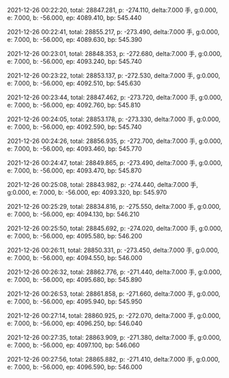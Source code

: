 2021-12-26 00:22:20, total: 28847.281, p: -274.110, delta:7.000 手, g:0.000, e: 7.000, b: -56.000, ep: 4089.410, bp: 545.440

2021-12-26 00:22:41, total: 28855.217, p: -273.490, delta:7.000 手, g:0.000, e: 7.000, b: -56.000, ep: 4089.630, bp: 545.390

2021-12-26 00:23:01, total: 28848.353, p: -272.680, delta:7.000 手, g:0.000, e: 7.000, b: -56.000, ep: 4093.240, bp: 545.740

2021-12-26 00:23:22, total: 28853.137, p: -272.530, delta:7.000 手, g:0.000, e: 7.000, b: -56.000, ep: 4092.510, bp: 545.630

2021-12-26 00:23:44, total: 28847.462, p: -273.720, delta:7.000 手, g:0.000, e: 7.000, b: -56.000, ep: 4092.760, bp: 545.810

2021-12-26 00:24:05, total: 28853.178, p: -273.330, delta:7.000 手, g:0.000, e: 7.000, b: -56.000, ep: 4092.590, bp: 545.740

2021-12-26 00:24:26, total: 28856.935, p: -272.700, delta:7.000 手, g:0.000, e: 7.000, b: -56.000, ep: 4093.460, bp: 545.770

2021-12-26 00:24:47, total: 28849.865, p: -273.490, delta:7.000 手, g:0.000, e: 7.000, b: -56.000, ep: 4093.470, bp: 545.870

2021-12-26 00:25:08, total: 28843.982, p: -274.440, delta:7.000 手, g:0.000, e: 7.000, b: -56.000, ep: 4093.320, bp: 545.970

2021-12-26 00:25:29, total: 28834.816, p: -275.550, delta:7.000 手, g:0.000, e: 7.000, b: -56.000, ep: 4094.130, bp: 546.210

2021-12-26 00:25:50, total: 28845.692, p: -274.020, delta:7.000 手, g:0.000, e: 7.000, b: -56.000, ep: 4095.580, bp: 546.200

2021-12-26 00:26:11, total: 28850.331, p: -273.450, delta:7.000 手, g:0.000, e: 7.000, b: -56.000, ep: 4094.550, bp: 546.000

2021-12-26 00:26:32, total: 28862.776, p: -271.440, delta:7.000 手, g:0.000, e: 7.000, b: -56.000, ep: 4095.680, bp: 545.890

2021-12-26 00:26:53, total: 28861.858, p: -271.660, delta:7.000 手, g:0.000, e: 7.000, b: -56.000, ep: 4095.940, bp: 545.950

2021-12-26 00:27:14, total: 28860.925, p: -272.070, delta:7.000 手, g:0.000, e: 7.000, b: -56.000, ep: 4096.250, bp: 546.040

2021-12-26 00:27:35, total: 28863.909, p: -271.380, delta:7.000 手, g:0.000, e: 7.000, b: -56.000, ep: 4097.100, bp: 546.060

2021-12-26 00:27:56, total: 28865.882, p: -271.410, delta:7.000 手, g:0.000, e: 7.000, b: -56.000, ep: 4096.590, bp: 546.000
